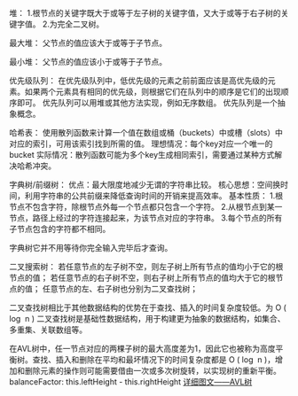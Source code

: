 堆：
	1.根节点的关键字既大于或等于左子树的关键字值，又大于或等于右子树的关键字值。
	2.为完全二叉树。

最大堆：
	父节点的值应该大于或等于子节点。

最小堆：
	父节点的值应该小于或等于子节点。


优先级队列：
在优先级队列中，低优先级的元素之前前面应该是高优先级的元素。如果两个元素具有相同的优先级，则根据它们在队列中的顺序是它们的出现顺序即可。
优先队列可以用堆或其他方法实现，例如无序数组。
优先队列是一个抽象概念。


哈希表：
使用散列函数来计算一个值在数组或桶（buckets）中或槽（slots）中对应的索引，可用该索引找到所需的值。
理想情况：每个key对应一个唯一的bucket
实际情况：散列函数可能为多个key生成相同索引，需要通过某种方式解决哈希冲突。


字典树/前缀树：
优点：最大限度地减少无谓的字符串比较。
核心思想：空间换时间，利用字符串的公共前缀来降低查询时间的开销来提高效率。
基本性质：
	1.根节点不包含字符，除根节点外每一个节点都只包含一个字符。
	2.从根节点到某一节点，路径上经过的字符连接起来，为该节点对应的字符串。
	3.每个节点的所有子节点包含的字符都不相同。

字典树它并不用等待你完全输入完毕后才查询。

二叉搜索树：
    若任意节点的左子树不空，则左子树上所有节点的值均小于它的根节点的值；
    若任意节点的右子树不空，则右子树上所有节点的值均大于它的根节点的值；
    任意节点的左、右子树也分别为二叉查找树；

二叉查找树相比于其他数据结构的优势在于查找、插入的时间复杂度较低。为 O ( log ⁡ n ) 
二叉查找树是基础性数据结构，用于构建更为抽象的数据结构，如集合、多重集、关联数组等。 

在AVL树中，任一节点对应的两棵子树的最大高度差为1，因此它也被称为高度平衡树。查找、插入和删除在平均和最坏情况下的时间复杂度都是 O ( log ⁡ n )，增加和删除元素的操作则可能需要借由一次或多次树旋转，以实现树的重新平衡。
balanceFactor: this.leftHeight - this.rightHeight
[详细图文——AVL树](https://blog.csdn.net/qq_25343557/article/details/89110319)